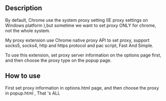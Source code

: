 Description
------------

By default, Chrome use the system proxy setting (IE proxy settings on Windows platform ),but sometime we want to set proxy ONLY for chrome, not the whole system. 

My proxy extension use Chrome native proxy API to set proxy, support  socks5, socks4, http and https protocol and pac script, Fast And Simple.   

To use this extension, set proxy server information on the options page first, 
and then choose the proxy type on the popup page.

How to use
----------

First set proxy information in options.html page, and then choose the proxy in popup.html , That 's ALL
